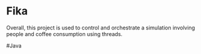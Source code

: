 # Fika
Overall, this project is used to control and orchestrate a simulation involving people and coffee consumption using threads.

#Java
